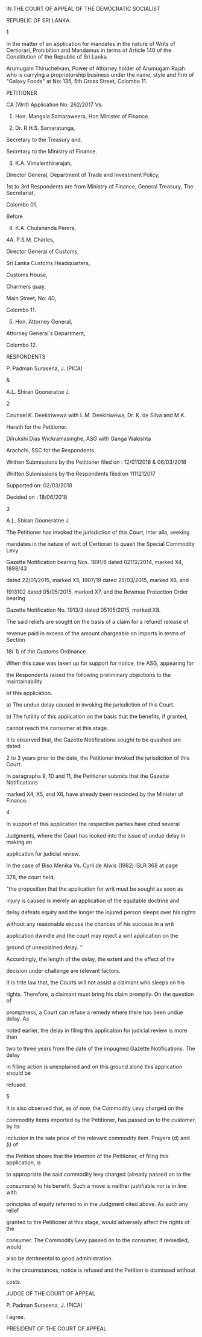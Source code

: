 IN THE COURT OF APPEAL OF THE DEMOCRATIC SOCIALIST

REPUBLIC OF SRI LANKA.

1

In the matter of an application for mandates in the nature of Writs of Certiorari, Prohibition and Mandamus in terms of Article 140 of the Constitution of the Republic of Sri Lanka.

Arumugam Thiruchelvam, Power of Attorney holder of Arumugam Rajah who is carrying a proprietorship business under the name, style and firm of "Galaxy Foods" at No: 135, 5th Cross Street, Colombo 11.

PETITIONER

CA (Writ) Application No: 262/2017 Vs.

1. Hon. Mangala Samaraweera, Hon Minister of Finance.

2. Dr. R.H.S. Samaratunga,

Secretary to the Treasury and,

Secretary to the Ministry of Finance.

3. K.A. Vimalenthirarajah,

Director General, Department of Trade and Investment Policy,

1st to 3rd Respondents are from Ministry of Finance, General Treasury, The Secretariat,

Colombo 01.

Before

4. K.A. Chulananda Perera,

4A. P.S.M. Charles,

Director General of Customs,

Sri Lanka Customs Headquarters,

Customs House,

Charmers quay,

Main Street, No: 40,

Colombo 11.

5. Hon. Attorney General,

Attorney General's Department,

Colombo 12.

RESPONDENTS

P. Padman Surasena, J. (PICA)

&

A.L. Shiran Gooneratne J.

2

Counsel K. Deekiriwewa with L.M. Deekiriwewa, Dr. K. de Silva and M.K.

Herath for the Petitioner.

Dilrukshi Dias Wickramasinghe, ASG with Ganga Wakishta

Arachchi, SSC for the Respondents.

Written Submissions by the Petitioner filed on : 12/0112018 & 06/03/2018

Written Submissions by the Respondents filed on 1111212017

Supported on: 02/03/2018

Decided on : 18/06/2018

3

A.L. Shiran Gooneratne J.

The Petitioner has invoked the jurisdiction of this Court, inter alia, seeking

mandates in the nature of writ of Certiorari to quash the Special Commodity Levy

Gazette Notification bearing Nos. 1891/8 dated 02112/2014, marked X4, 1898/43

dated 22/01/2015, marked X5, 1907/19 dated 25/03/2015, marked X6, and

1913102 dated 05/05/2015, marked X7, and the Revenue Protection Order bearing

Gazette Notification No. 1913/3 dated 05105/2015, marked X8.

The said reliefs are sought on the basis of a claim for a refund! release of

revenue paid in excess of the amount chargeable on imports in terms of Section

18( 1) of the Customs Ordinance.

When this case was taken up for support for notice, the ASG, appearing for

the Respondents raised the following preliminary objections to the maintainability

of this application.

a) The undue delay caused in invoking the jurisdiction of this Court.

b) The futility of this application on the basis that the benefits, if granted,

cannot reach the consumer at this stage.

It is observed that, the Gazette Notifications sought to be quashed are dated

2 to 3 years prior to the date, the Petitioner invoked the jurisdiction of this Court.

In paragraphs 9, 10 and 11, the Petitioner submits that the Gazette Notifications

marked X4, X5, and X6, have already been rescinded by the Minister of Finance.

4

In support of this application the respective parties have cited several

Judgments, where the Court has looked into the issue of undue delay in making an

application for judicial review.

In the case of Biso Menika Vs. Cyril de Alwis (1982) lSLR 368 at page

378, the court held,

"the proposition that the application for writ must be sought as soon as

injury is caused is merely an application of the equitable doctrine and

delay defeats equity and the longer the injured person sleeps over his rights

without any reasonable excuse the chances of his success in a writ

application dwindle and the court may reject a writ application on the

ground of unexplained delay. "

Accordingly, the length of the delay, the extent and the effect of the

decision under challenge are relevant factors.

It is trite law that, the Courts will not assist a claimant who sleeps on his

rights. Therefore, a claimant must bring his claim promptly. On the question of

promptness, a Court can refuse a remedy where there has been undue delay. As

noted earlier, the delay in filing this application for judicial review is more than

two to three years from the date of the impugned Gazette Notifications. The delay

in filling action is unexplained and on this ground alone this application should be

refused.

5

It is also observed that, as of now, the Commodity Levy charged on the

commodity items imported by the Petitioner, has passed on to the customer, by its

inclusion in the sale price of the relevant commodity item. Prayers (d) and (i) of

the Petition shows that the intention of the Petitioner, of filing this application, is

to appropriate the said commodity levy charged (already passed on to the

consumers) to his benefit. Such a move is neither justifiable nor is in line with

principles of equity referred to in the Judgment cited above. As such any relief

granted to the Petitioner at this stage, would adversely affect the rights of the

consumer. The Commodity Levy passed on to the consumer, if remedied, would

also be detrimental to good administration.

In the circumstances, notice is refused and the Petition is dismissed without

costs.

JUDGE OF THE COURT OF APPEAL

P. Padman Surasena, J. (PICA)

I agree.

PRESIDENT OF THE COURT OF APPEAL